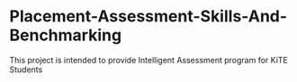 # Placement-Assessment-Skills-And-Benchmarking
This project is intended to provide Intelligent Assessment program for KiTE Students
